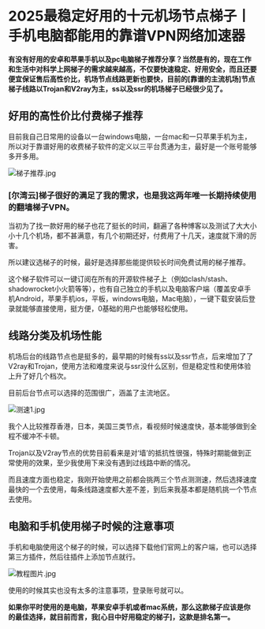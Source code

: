 # 2025最稳定好用的十元机场节点梯子丨手机电脑都能用的靠谱VPN网络加速器

**有没有好用的安卓和苹果手机以及pc电脑梯子推荐分享？当然是有的，现在工作和生活中对科学上网梯子的需求越来越高，不仅要快速稳定、好用安全，而且还要便宜保证售后高性价比，机场节点线路更新也要快，目前的[靠谱的主流机场]节点梯子线路以Trojan和V2ray为主，ss以及ssr的机场梯子已经很少见了。**

## 好用的高性价比付费梯子推荐
目前我自己日常用的设备以一台windows电脑，一台mac和一只苹果手机为主，所以对于靠谱好用的收费梯子软件的定义以三平台贯通为主，最好是一个账号能够多开多用。  

![梯子推荐.jpg](https://www.cnvintage.org/assets/files/2025-02-22/1740200608-99762-6294555c-414d-4f75-b8f1-f2b393418b3e.jpeg)

### [**尔湾云**]梯子很好的满足了我的需求，也是我这两年唯一长期持续使用的翻墙梯子VPN。



当初为了找一款好用的梯子也花了挺长的时间，翻遍了各种博客以及测试了大大小小十几个机场，都不甚满意，有几个初期还好，付费用了十几天，速度就下滑的厉害。

所以建议选梯子的时候，最好是选择那些能提供较长时间免费试用的梯子推荐。

这个梯子软件可以一键订阅在所有的开源软件梯子上（例如clash/stash、shadowrocket小火箭等等），也有自己独立的手机以及电脑客户端（覆盖安卓手机Android，苹果手机ios，平板，windows电脑，Mac电脑），一键下载安装后登录就能够直接使用，挺方便，0基础的用户也能够轻松使用。

## 线路分类及机场性能
机场后台的线路节点也是挺多的，最早期的时候有ss以及ssr节点，后来增加了了V2ray和Trojan，使用方法和难度来说与ssr没什么区别，但是稳定性和使用体验上升了好几个档次。

目前后台节点可以选择的范围很广，涵盖了主流地区。  

![测速1.jpg](https://s2.loli.net/2023/10/21/9Ns7FvAWziDhErT.jpg)

我个人比较推荐香港，日本，美国三类节点，看视频时候速度快，基本能够做到全程不缓冲不卡顿。

Trojan以及V2ray节点的优势目前看来是对‘墙’的抵抗性很强，特殊时期能做到正常使用的效果，至少我使用下来没有遇到过线路中断的情况。

而且速度方面也稳定，我刚开始使用之前都会挑两三个节点测测速，然后选择速度最快的一个去使用，每条线路速度都大差不差，到后来我基本都是随机挑一个节点去使用。

## 电脑和手机使用梯子时候的注意事项
手机和电脑使用这个梯子的时候，可以选择下载他们官网上的客户端，也可以选择第三方插件，然后往插件上添加节点就行。  

![教程图片.jpg](https://s2.loli.net/2023/10/31/hH8ATLCBY6NkZpO.jpg)

使用的时候其实也没有太多的注意事项，登录账号就可以。

**如果你平时使用的是电脑，苹果安卓手机或者mac系统，那么这款梯子应该是你的最佳选择，就目前而言，我[心目中好用稳定的梯子]，这款是排名第一。**

